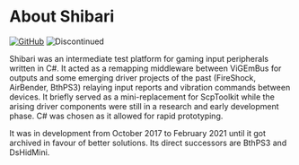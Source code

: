 # About Shibari

[![GitHub](https://img.shields.io/badge/GitHub-yellowgreen?logo=github)](https://github.com/nefarius/Shibari) ![Discontinued](https://img.shields.io/badge/Project%20discontinued-critical)

Shibari was an intermediate test platform for gaming input peripherals written in C#. It acted as a remapping middleware between ViGEmBus for outputs and some emerging driver projects of the past (FireShock, AirBender, BthPS3) relaying input reports and vibration commands between devices. It briefly served as a mini-replacement for ScpToolkit while the arising driver components were still in a research and early development phase. C# was chosen as it allowed for rapid prototyping.

It was in development from October 2017 to February 2021 until it got archived in favour of better solutions. Its direct successors are BthPS3 and DsHidMini.
